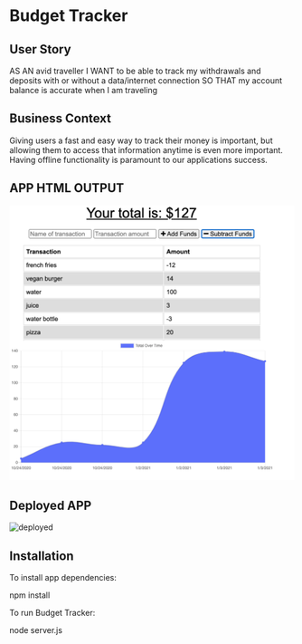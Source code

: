 # Budget Tracker

## User Story

AS AN avid traveller
I WANT to be able to track my withdrawals and deposits with or without a data/internet connection
SO THAT my account balance is accurate when I am traveling

## Business Context

Giving users a fast and easy way to track their money is important, but allowing them to access that information anytime is even more important. Having offline functionality is paramount to our applications success.

## APP HTML OUTPUT

![Budget Tracker](./Assets/budgettracker.png)

## Deployed APP

![deployed](https://thisorthat529.herokuapp.com/)

## Installation

To install app dependencies:

npm install

To run Budget Tracker:

node server.js

